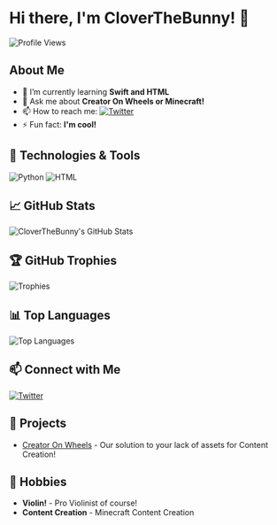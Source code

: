 # Hi there, I'm CloverTheBunny! 👋

![Profile Views](https://komarev.com/ghpvc/?username=CloverTheBunny&color=blue)

## About Me

- 🌱 I’m currently learning **Swift and HTML**
- 💬 Ask me about **Creator On Wheels or Minecraft!**
- 📫 How to reach me: [![Twitter](https://img.shields.io/badge/-Twitter-black?style=flat-square&logo=twitter)](https://twitter.com/@agentclover1)
- ⚡ Fun fact: **I'm cool!**

## 🔧 Technologies & Tools

![Python](https://img.shields.io/badge/-Python-black?style=flat-square&logo=python)
![HTML](https://img.shields.io/badge/-HTML-black?style=flat-square&logo=html)

## 📈 GitHub Stats

![CloverTheBunny's GitHub Stats](https://github-readme-stats.vercel.app/api?username=CloverTheBunny&show_icons=true&theme=radical)

## 🏆 GitHub Trophies

![Trophies](https://github-profile-trophy.vercel.app/?username=CloverTheBunny&theme=radical)

## 📊 Top Languages

![Top Languages](https://github-readme-stats.vercel.app/api/top-langs/?username=CloverTheBunny&layout=compact&theme=radical)

## 📫 Connect with Me

[![Twitter](https://img.shields.io/badge/-Twitter-black?style=flat-square&logo=twitter)](https://twitter.com/@agentclover1)

## 🎨 Projects

- [Creator On Wheels]([https://github.com/CloverTheBunny/Project1](https://github.com/Yxmura/CreatorOnWheels)) - Our solution to your lack of assets for Content Creation!

## 🎸 Hobbies

- **Violin!** - Pro Violinist of course!
- **Content Creation** - Minecraft Content Creation
